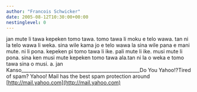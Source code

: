 ```yaml
---
author: "Francois Schwicker"
date: 2005-08-12T10:30:00+00:00
nestinglevel: 0
---
```

jan mute li tawa kepeken tomo tawa. tomo tawa li moku e telo wawa. tan ni la telo wawa li weka. sina wile kama jo e telo wawa la sina wile pana e mani mute. ni li pona. kepeken pi tomo tawa li ike. pali mute li ike. musi mute li pona. sina ken musi mute kepeken tomo tawa ala.tan ni la o weka e tomo tawa sina o musi. a. jan Kanso\_\_\_\_\_\_\_\_\_\_\_\_\_\_\_\_\_\_\_\_\_\_\_\_\_\_\_\_\_\_\_\_\_\_\_\_\_\_\_\_\_\_\_\_\_\_\_\_\_\_Do You Yahoo!?Tired of spam? Yahoo! Mail has the best spam protection around [http://mail.yahoo.com](http://mail.yahoo.com)